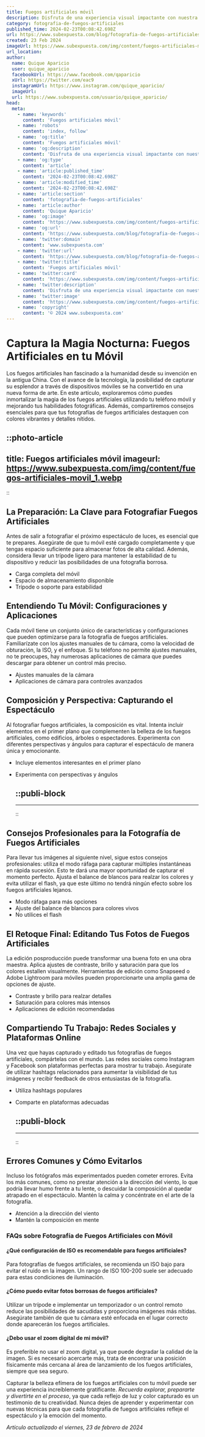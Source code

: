 ```yaml
---
title: Fuegos artificiales móvil
description: Disfruta de una experiencia visual impactante con nuestra app de Fuegos Artificiales Móvil. Colores y formas asombrosas, ¡en tu teléfono!
category: fotografia-de-fuegos-artificiales
published_time: 2024-02-23T00:08:42.698Z
url: https://www.subexpuesta.com/blog/fotografia-de-fuegos-artificiales/fuegos-artificiales-movil
created: 23 Feb 2024
imageUrl: https://www.subexpuesta.com/img/content/fuegos-artificiales-movil_1.webp
url_location:
author:
  name: Quique Aparicio
  user: quique_aparicio
  facebookUrl: https://www.facebook.com/qaparicio
  xUrl: https://twitter.com/eac9
  instagramUrl: https://www.instagram.com/quique_aparicio/
  imageUrl: 
  url: https://www.subexpuesta.com/usuario/quique_aparicio/
head:
  meta:
    - name: 'keywords'
      content: 'Fuegos artificiales móvil'
    - name: 'robots'
      content: 'index, follow'
    - name: 'og:title'
      content: 'Fuegos artificiales móvil'
    - name: 'og:description'
      content: 'Disfruta de una experiencia visual impactante con nuestra app de Fuegos Artificiales Móvil. Colores y formas asombrosas, ¡en tu teléfono!'
    - name: 'og:type'
      content: 'article'
    - name: 'article:published_time'
      content: '2024-02-23T00:08:42.698Z'
    - name: 'article:modified_time'
      content: '2024-02-23T00:08:42.698Z'
    - name: 'article:section'
      content: 'fotografia-de-fuegos-artificiales'
    - name: 'article:author'
      content: 'Quique Aparicio'
    - name: 'og:image'
      content: 'https://www.subexpuesta.com/img/content/fuegos-artificiales-movil_1.webp'
    - name: 'og:url'
      content: 'https://www.subexpuesta.com/blog/fotografia-de-fuegos-artificiales/fuegos-artificiales-movil'
    - name: 'twitter:domain'
      content: 'www.subexpuesta.com'
    - name: 'twitter:url'
      content: 'https://www.subexpuesta.com/blog/fotografia-de-fuegos-artificiales/fuegos-artificiales-movil'
    - name: 'twitter:title'
      content: 'Fuegos artificiales móvil'
    - name: 'twitter:card'
      content: 'https://www.subexpuesta.com/img/content/fuegos-artificiales-movil_1.webp'
    - name: 'twitter:description'
      content: 'Disfruta de una experiencia visual impactante con nuestra app de Fuegos Artificiales Móvil. Colores y formas asombrosas, ¡en tu teléfono!'
    - name: 'twitter:image'
      content: 'https://www.subexpuesta.com/img/content/fuegos-artificiales-movil_1.webp'
    - name: 'copyright'
      content: '© 2024 www.subexpuesta.com'
---
```

# Captura la Magia Nocturna: Fuegos Artificiales en tu Móvil

Los fuegos artificiales han fascinado a la humanidad desde su invención en la antigua China. Con el avance de la tecnología, la posibilidad de capturar su esplendor a través de dispositivos móviles se ha convertido en una nueva forma de arte. En este artículo, exploraremos cómo puedes inmortalizar la magia de los fuegos artificiales utilizando tu teléfono móvil y mejorando tus habilidades fotográficas. Además, compartiremos consejos esenciales para que tus fotografías de fuegos artificiales destaquen con colores vibrantes y detalles nítidos.


::photo-article
---
title: Fuegos artificiales móvil
imageurl: https://www.subexpuesta.com/img/content/fuegos-artificiales-movil_1.webp
---
::



## La Preparación: La Clave para Fotografiar Fuegos Artificiales

Antes de salir a fotografiar el próximo espectáculo de luces, es esencial que te prepares. Asegúrate de que tu móvil esté cargado completamente y que tengas espacio suficiente para almacenar fotos de alta calidad. Además, considera llevar un trípode ligero para mantener la estabilidad de tu dispositivo y reducir las posibilidades de una fotografía borrosa.

- Carga completa del móvil
- Espacio de almacenamiento disponible
- Trípode o soporte para estabilidad

## Entendiendo Tu Móvil: Configuraciones y Aplicaciones

Cada móvil tiene un conjunto único de características y configuraciones que pueden optimizarse para la fotografía de fuegos artificiales. Familiarízate con los ajustes manuales de tu cámara, como la velocidad de obturación, la ISO, y el enfoque. Si tu teléfono no permite ajustes manuales, no te preocupes, hay numerosas aplicaciones de cámara que puedes descargar para obtener un control más preciso.

- Ajustes manuales de la cámara
- Aplicaciones de cámara para controles avanzados

## Composición y Perspectiva: Capturando el Espectáculo

Al fotografiar fuegos artificiales, la composición es vital. Intenta incluir elementos en el primer plano que complementen la belleza de los fuegos artificiales, como edificios, árboles o espectadores. Experimenta con diferentes perspectivas y ángulos para capturar el espectáculo de manera única y emocionante.

- Incluye elementos interesantes en el primer plano
- Experimenta con perspectivas y ángulos


  ::publi-block
  ---
  ---
  ::
  
  

## Consejos Profesionales para la Fotografía de Fuegos Artificiales

Para llevar tus imágenes al siguiente nivel, sigue estos consejos profesionales: utiliza el modo ráfaga para capturar múltiples instantáneas en rápida sucesión. Esto te dará una mayor oportunidad de capturar el momento perfecto. Ajusta el balance de blancos para realzar los colores y evita utilizar el flash, ya que este último no tendrá ningún efecto sobre los fuegos artificiales lejanos.

- Modo ráfaga para más opciones
- Ajuste del balance de blancos para colores vivos
- No utilices el flash

## El Retoque Final: Editando Tus Fotos de Fuegos Artificiales

La edición posproducción puede transformar una buena foto en una obra maestra. Aplica ajustes de contraste, brillo y saturación para que los colores estallen visualmente. Herramientas de edición como Snapseed o Adobe Lightroom para móviles pueden proporcionarte una amplia gama de opciones de ajuste.

- Contraste y brillo para realzar detalles
- Saturación para colores más intensos
- Aplicaciones de edición recomendadas

## Compartiendo Tu Trabajo: Redes Sociales y Plataformas Online

Una vez que hayas capturado y editado tus fotografías de fuegos artificiales, compártelas con el mundo. Las redes sociales como Instagram y Facebook son plataformas perfectas para mostrar tu trabajo. Asegúrate de utilizar hashtags relacionados para aumentar la visibilidad de tus imágenes y recibir feedback de otros entusiastas de la fotografía.

- Utiliza hashtags populares
- Comparte en plataformas adecuadas


  ::publi-block
  ---
  ---
  ::
  
  

## Errores Comunes y Cómo Evitarlos

Incluso los fotógrafos más experimentados pueden cometer errores. Evita los más comunes, como no prestar atención a la dirección del viento, lo que podría llevar humo frente a tu lente, o descuidar la composición al quedar atrapado en el espectáculo. Mantén la calma y concéntrate en el arte de la fotografía.

- Atención a la dirección del viento
- Mantén la composición en mente

### FAQs sobre Fotografía de Fuegos Artificiales con Móvil

#### ¿Qué configuración de ISO es recomendable para fuegos artificiales?

Para fotografías de fuegos artificiales, se recomienda un ISO bajo para evitar el ruido en la imagen. Un rango de ISO 100-200 suele ser adecuado para estas condiciones de iluminación.

#### ¿Cómo puedo evitar fotos borrosas de fuegos artificiales?

Utilizar un trípode e implementar un temporizador o un control remoto reduce las posibilidades de sacudidas y proporciona imágenes más nítidas. Asegúrate también de que tu cámara esté enfocada en el lugar correcto donde aparecerán los fuegos artificiales.

#### ¿Debo usar el zoom digital de mi móvil?

Es preferible no usar el zoom digital, ya que puede degradar la calidad de la imagen. Si es necesario acercarte más, trata de encontrar una posición físicamente más cercana al área de lanzamiento de los fuegos artificiales, siempre que sea seguro.

Capturar la belleza efímera de los fuegos artificiales con tu móvil puede ser una experiencia increíblemente gratificante. *Recuerda explorar, prepararte y divertirte en el proceso*, ya que cada reflejo de luz y color capturado es un testimonio de tu creatividad. Nunca dejes de aprender y experimentar con nuevas técnicas para que cada fotografía de fuegos artificiales refleje el espectáculo y la emoción del momento.

_Artículo actualizado el viernes, 23 de febrero de 2024_